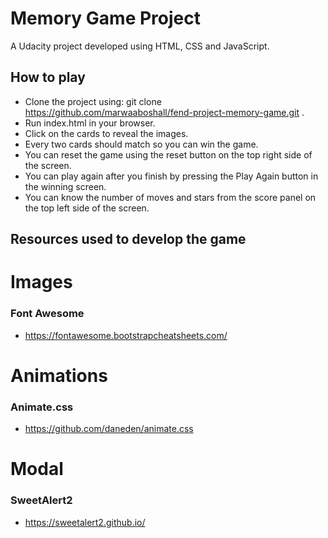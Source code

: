 # Memory Game Project
A Udacity project developed using HTML, CSS and JavaScript.

## How to play

* Clone the project using: git clone https://github.com/marwaaboshall/fend-project-memory-game.git .
* Run index.html in your browser.
* Click on the cards to reveal the images.
* Every two cards should match so you can win the game.
* You can reset the game using the reset button on the top right side of the screen.
* You can play again after you finish by pressing the Play Again button in the winning screen.
* You can know the number of moves and stars from the score panel on the top left side of the screen.

## Resources used to develop the game

# Images

### Font Awesome
* https://fontawesome.bootstrapcheatsheets.com/

# Animations

### Animate.css
* https://github.com/daneden/animate.css

# Modal

### SweetAlert2
* https://sweetalert2.github.io/

